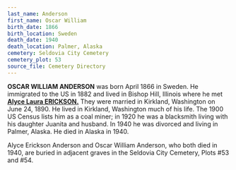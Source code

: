 ```yaml
---
last_name: Anderson
first_name: Oscar William
birth_date: 1866
birth_location: Sweden
death_date: 1940
death_location: Palmer, Alaska
cemetery: Seldovia City Cemetery
cemetery_plot: 53
source_file: Cemetery Directory
---
```


**OSCAR WILLIAM ANDERSON** was born April 1866 in Sweden. He immigrated
to the US in 1882 and lived in Bishop Hill, Illinois where he met
[**Alyce Laura ERICKSON.**](./Anderson_Alyce_Laura_Erickson.md) They were married in Kirkland, Washington on
June 24, 1890. He lived in Kirkland, Washington much of his life. The
1900 US Census lists him as a coal miner; in 1920 he was a blacksmith
living with his daughter Juanita and husband. In 1940 he was divorced
and living in Palmer, Alaska. He died in Alaska in 1940.

Alyce Erickson Anderson and Oscar William Anderson, who both died in
1940, are buried in adjacent graves in the Seldovia City Cemetery, Plots
\#53 and \#54.
